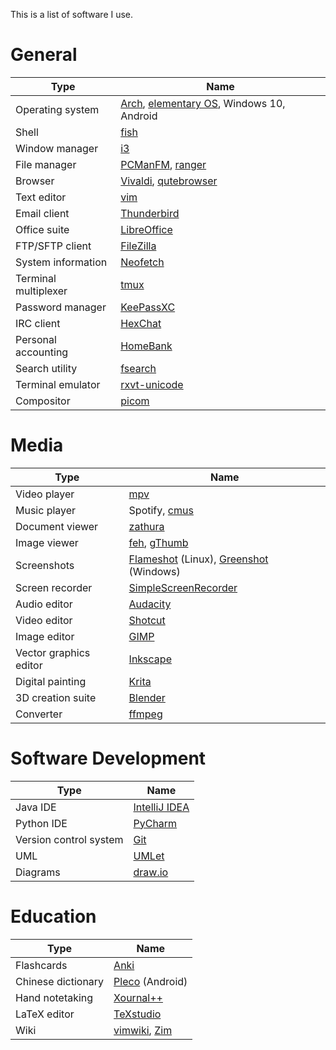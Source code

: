 This is a list of software I use.

# General
| Type                 | Name                                                                                           |
|----------------------|------------------------------------------------------------------------------------------------|
| Operating system     | [Arch](https://www.archlinux.org), [elementary OS](https://elementary.io), Windows 10, Android |
| Shell                | [fish](https://fishshell.com)                                                                  |
| Window manager       | [i3](https://i3wm.org)                                                                         |
| File manager         | [PCManFM](https://wiki.lxde.org/en/PCManFM), [ranger](https://ranger.github.io)                |
| Browser              | [Vivaldi](https://vivaldi.com), [qutebrowser](https://qutebrowser.org)                         |
| Text editor          | [vim](https://www.vim.org)                                                                     |
| Email client         | [Thunderbird](https://www.thunderbird.net)                                                     |
| Office suite         | [LibreOffice](https://www.libreoffice.org)                                                     |
| FTP/SFTP client      | [FileZilla](https://filezilla-project.org)                                                     |
| System information   | [Neofetch](https://github.com/dylanaraps/neofetch)                                             |
| Terminal multiplexer | [tmux](https://tmux.github.io)                                                                 |
| Password manager     | [KeePassXC](https://keepassxc.org)                                                             |
| IRC client           | [HexChat](https://hexchat.github.io)                                                           |
| Personal accounting  | [HomeBank](http://homebank.free.fr)                                                            |
| Search utility       | [fsearch](https://github.com/cboxdoerfer/fsearch)                                              |
| Terminal emulator    | [rxvt-unicode](http://software.schmorp.de/pkg/rxvt-unicode.html)                               |
| Compositor           | [picom](https://github.com/yshui/picom)                                                        |

# Media
| Type                   | Name                                                                                           |
|------------------------|------------------------------------------------------------------------------------------------|
| Video player           | [mpv](https://mpv.io)                                                                          |
| Music player           | Spotify, [cmus](https://cmus.github.io)                                                        |
| Document viewer        | [zathura](https://pwmt.org/projects/zathura)                                                   |
| Image viewer           | [feh](https://feh.finalrewind.org/), [gThumb](https://wiki.gnome.org/Apps/Gthumb)              |
| Screenshots            | [Flameshot](https://flameshot.js.org) (Linux), [Greenshot](https://getgreenshot.org) (Windows) |
| Screen recorder        | [SimpleScreenRecorder](https://www.maartenbaert.be/simplescreenrecorder)                       |
| Audio editor           | [Audacity](https://www.audacityteam.org)                                                       |
| Video editor           | [Shotcut](https://www.shotcut.org/)                                                            |
| Image editor           | [GIMP](https://www.gimp.org)                                                                   |
| Vector graphics editor | [Inkscape](https://inkscape.org)                                                               |
| Digital painting       | [Krita](https://krita.org)                                                                     |
| 3D creation suite      | [Blender](https://www.blender.org)                                                             |
| Converter              | [ffmpeg](https://www.ffmpeg.org)                                                               |

# Software Development
| Type                   | Name                                            |
|------------------------|-------------------------------------------------|
| Java IDE               | [IntelliJ IDEA](https://www.jetbrains.com/idea) |
| Python IDE             | [PyCharm](https://www.jetbrains.com/pycharm)    |
| Version control system | [Git](https://git-scm.com)                      |
| UML                    | [UMLet](https://www.umlet.com)                  |
| Diagrams               | [draw.io](https://app.diagrams.net)             |

# Education
| Type               | Name                                                                       |
|--------------------|----------------------------------------------------------------------------|
| Flashcards         | [Anki](https://apps.ankiweb.net)                                           |
| Chinese dictionary | [Pleco](https://www.pleco.com) (Android)                                   |
| Hand notetaking    | [Xournal++](https://github.com/xournalpp/xournalpp)                        |
| LaTeX editor       | [TeXstudio](https://www.texstudio.org)                                     |
| Wiki               | [vimwiki](https://github.com/vimwiki/vimwiki), [Zim](https://zim-wiki.org) |
